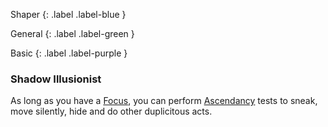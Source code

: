 
Shaper
{: .label .label-blue }

General
{: .label .label-green }

Basic
{: .label .label-purple }
### Shadow Illusionist

As long as you have a [Focus](Game/Example-Gear#Focus), you can perform [Ascendancy](Game/Core/Intuition#Ascendancy) tests to sneak, move silently, hide and do other duplicitous acts.